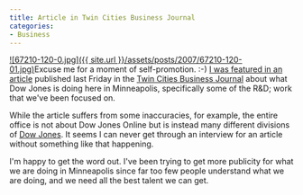 ```yaml
---
title: Article in Twin Cities Business Journal
categories:
- Business
---
```


[![67210-120-0.jpg]({{ site.url }}/assets/posts/2007/67210-120-01.jpg)](http://twincities.bizjournals.com/twincities/stories/2007/01/01/story4.html?b=1167627600%5e1396237&surround=etf)Excuse me for a moment of self-promotion. :-)
[I was featured in an article](http://twincities.bizjournals.com/twincities/stories/2007/01/01/story4.html?b=1167627600%5e1396237&surround=etf) published last Friday in the [Twin Cities Business Journal](http://twincities.bizjournals.com/twincities/) about what Dow Jones is doing here in Minneapolis, specifically some of the R&D; work that we've been focused on.

While the article suffers from some inaccuracies, for example, the entire office is not about Dow Jones Online but is instead many different divisions of [Dow Jones](http://www.dowjones.com/). It seems I can never get through an interview for an article without something like that happening.

I'm happy to get the word out. I've been trying to get more publicity for what we are doing in Minneapolis since far too few people understand what we are doing, and we need all the best talent we can get.
